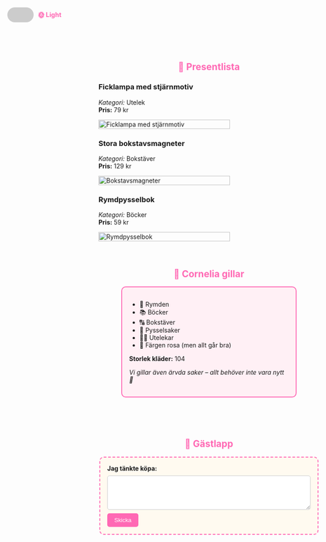 <html lang="sv">
<head>
  <meta charset="UTF-8">
  <meta name="viewport" content="width=device-width, initial-scale=1.0">
  <title>Cornelias Presentlista</title>
  <style>
    :root {
      --accent: #ff69b4;
      --background-dark: #1e1e1e;
      --text-dark: #f3f3f3;
    }

    body {
      font-family: Arial, sans-serif;
      background-color: #fff0f5;
      margin: 0;
      padding: 1rem;
    }

    body.dark-mode {
      background-color: var(--background-dark);
      color: var(--text-dark);
    }

    .switch-container {
      position: fixed;
      top: 20px;
      left: 20px;
      display: flex;
      align-items: center;
      z-index: 10;
    }

    .switch-mode {
      display: inline-block;
      width: 60px;
      height: 34px;
      position: relative;
    }

    .switch-mode input {
      opacity: 0;
      width: 0;
      height: 0;
    }

    .slider {
      position: absolute;
      cursor: pointer;
      top: 0;
      left: 0;
      right: 0;
      bottom: 0;
      background-color: #ccc;
      transition: .4s;
      border-radius: 34px;
    }

    .slider:before {
      position: absolute;
      content: "";
      height: 26px;
      width: 26px;
      left: 4px;
      bottom: 4px;
      background-color: white;
      transition: .4s;
      border-radius: 50%;
    }

    input:checked + .slider {
      background-color: var(--accent);
    }

    input:checked + .slider:before {
      transform: translateX(26px);
    }

    .layout-container {
      display: flex;
      flex-direction: row;
      justify-content: center;
      align-items: flex-start;
      gap: 2rem;
      flex-wrap: wrap;
      margin-top: 4rem;
    }
    .presenter-container {
      flex: 1;
      min-width: 300px;
      max-width: 600px;
    }
    .cornelia-container {
      flex: 0 0 400px;
    }
    @media (max-width: 900px) {
      .layout-container {
        flex-direction: column;
        align-items: center;
      }
      .cornelia-container {
        order: -1;
      }
    }
  </style>
</head>
<body>
<!-- ...toppen av sidan... -->
<div class="switch-container">
  <label class="switch-mode">
    <input type="checkbox" id="darkToggle" onchange="toggleDarkMode()">
    <span class="slider"></span>
  </label>
  <span id="modeLabel" style="margin-left: 10px; font-weight: bold; font-size: 0.9rem; color: var(--accent);">
    🌞 Light
  </span>
</div>

<div class="layout-container">
  <div class="presenter-container">
    <h2 style="color: var(--accent); text-align: center; margin-bottom: 1rem;">🎁 Presentlista</h2>
    <div class="present">
      <h3>Ficklampa med stjärnmotiv</h3>
      <p><em>Kategori:</em> Utelek<br><strong>Pris:</strong> 79 kr</p>
      <img src="https://via.placeholder.com/150x100?text=Ficklampa" alt="Ficklampa med stjärnmotiv" style="width: 100%; max-width: 300px;">
    </div>
    <div class="present">
      <h3>Stora bokstavsmagneter</h3>
      <p><em>Kategori:</em> Bokstäver<br><strong>Pris:</strong> 129 kr</p>
      <img src="https://via.placeholder.com/150x100?text=Bokstavsmagneter" alt="Bokstavsmagneter" style="width: 100%; max-width: 300px;">
    </div>
    <div class="present">
      <h3>Rymdpysselbok</h3>
      <p><em>Kategori:</em> Böcker<br><strong>Pris:</strong> 59 kr</p>
      <img src="https://via.placeholder.com/150x100?text=Rymdpysselbok" alt="Rymdpysselbok" style="width: 100%; max-width: 300px;">
    </div>
  </div>
  <div class="cornelia-container">
    <h2 style="color: var(--accent); text-align: center; margin-bottom: 1rem;">💖 Cornelia gillar</h2>
    <div class="cornelia-info" style="border: 2px solid var(--accent); padding: 1rem; border-radius: 10px; background-color: #fff0f5;">
      <ul>
        <li>🌌 Rymden</li>
        <li>📚 Böcker</li>
        <li>🔠 Bokstäver</li>
        <li>🎨 Pysselsaker</li>
        <li>🏃‍♀️ Utelekar</li>
        <li>🌸 Färgen rosa (men allt går bra)</li>
      </ul>
      <p><strong>Storlek kläder:</strong> 104</p>
      <p><em>Vi gillar även ärvda saker – allt behöver inte vara nytt 🧸</em></p>
    </div>
  </div>
  <div class="guest-note" style="flex: 1; max-width: 500px; margin-top: 2rem;">
    <h2 style="color: var(--accent); text-align: center;">📝 Gästlapp</h2>
    <div style="background: #fffaf0; border: 2px dashed var(--accent); padding: 1rem; border-radius: 10px;">
      <label for="guestMessage" style="display: block; margin-bottom: 0.5rem; font-weight: bold;">Jag tänkte köpa:</label>
      <textarea id="guestMessage" rows="4" style="width: 100%; padding: 0.5rem; border-radius: 5px; border: 1px solid #ccc;"></textarea>
      <button onclick="submitGuestMessage()" style="margin-top: 0.5rem; background-color: var(--accent); color: white; border: none; padding: 0.5rem 1rem; border-radius: 5px; cursor: pointer;">Skicka</button>
    </div>
  </div>
</div>
<!-- ...resten av sidan... -->
<script>
  function toggleDarkMode() {
    const isDark = document.body.classList.toggle("dark-mode");
    const label = document.getElementById("modeLabel");
    label.textContent = isDark ? "🌙 Dark" : "🌞 Light";
  }
function submitGuestMessage() {
  const message = document.getElementById('guestMessage').value;
  if (message.trim()) {
    alert(`Tack! Din notering är mottagen:

"${message}"`);
    document.getElementById('guestMessage').value = '';
  } else {
    alert('Skriv vad du tänkte köpa innan du skickar.');
  }
}
</script>
</body>
</html>
